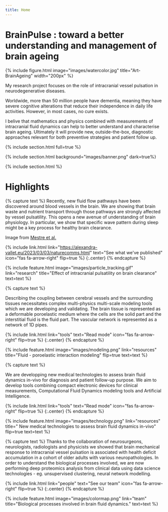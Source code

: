 ```yaml
---
title: Home
---
```


# BrainPulse : toward a better understanding and management of brain ageing

{% include figure.html image="images/watercolor.jpg" title="Art-BrainAgeing" width="200px" %}



My research project focuses on the role of intracranial vessel pulsation in neurodegenerative diseases. 

Worldwide, more than 50 million people have dementia, meaning they have severe cognitive alterations that reduce their independence in daily life activities. However, in most cases, no cure exists. 

I belive that mathematics and physics combined with measurements of intracranial fluid dynamics can help to better understand and characterise brain ageing. Ultimately it will provide new, outside-the-box, diagnostic approaches relevant for both preventive strategies and patient follow up.

{% include section.html full=true %}

{% include section.html background="images/banner.png" dark=true%}


{% include section.html %}

# Highlights

{% capture text %}
  Recently, new fluid flow pathways have been discovered around blood vessels in the brain. We are showing that brain waste and nutrient transport through those pathways are strongly affected by vessel pulsatility. This opens a new avenue of understanding of brain physiology. In particular, we  show that specific wave pattern during sleep might be a key process for healthy brain clearance.

  Image from [Mestre et al.]("https://www.nature.com/articles/s41467-018-07318-3")


{%
  include link.html
  link="https://alexandra-vallet.eu/2023/03/03/naturecomms.html"
  text="See what we've published"
  icon="fas fa-arrow-right"
  flip=true
%}
{:.center}
{% endcapture %}

{%
  include feature.html
  image="images/particle_tracking.gif"
  link="research"
  title="Effect of intracranial pulsatility on brain clearance"
  text=text
%}

{% capture text %}

Describing the coupling between cerebral vessels and the surrounding tissues necessitates complex multi-physics multi-scale modeling tools which we are developing and validating. The brain tissue is represented as a deformable poroelastic medium where the cells are the solid part and the interstitial fluid is the fluid part. The vascular network is represented as a network of 1D pipes. 


{%
  include link.html
  link="tools"
  text="Read mode"
  icon="fas fa-arrow-right"
  flip=true
%}
{:.center}
{% endcapture %}

{%
  include feature.html
  image="images/modeling.png"
  link="resources"
  title="Fluid - poroelastic interaction modeling"
  flip=true
  text=text
%}

{% capture text %}

We are developping new medical technologies to assess brain fluid dynamics in-vivo for diagnosis and patient follow-up purpose.  We aim to develop tools combining compact electronic devices for clinical measurements, Computational Fluid Dynamics modeling tools and Artificial Intelligence.


{%
  include link.html
  link="tools"
  text="Read mode"
  icon="fas fa-arrow-right"
  flip=true
%}
{:.center}
{% endcapture %}

{%
  include feature.html
  image="images/technology.png"
  link="resources"
  title=" New medical technologies to assess brain fluid dynamics in-vivo"
  flip=true
  text=text
%}

{% capture text %}
 Thanks to the collaboration of neurosurgeons, neurologists, radiologists and physicists we showed that brain mechanical response to intracranial vessel pulsation is associated with health deficit accumulation in a cohort of older adults with various neuropathologies. In order to understand the biological processes involved, we are now performing deep proteomics analysis from clinical data using data science technologies - eg. unsupervised clustering, neural network modelling.

{%
  include link.html
  link="people"
  text="See our team"
  icon="fas fa-arrow-right"
  flip=true
%}
{:.center}
{% endcapture %}

{%
  include feature.html
  image="images/colormap.png"
  link="team"
  title="Biological processes involved in brain fluid dynamics."
  text=text
%}


